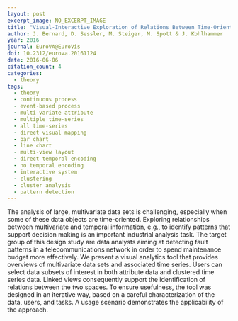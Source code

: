 ```yaml
---
layout: post
excerpt_image: NO_EXCERPT_IMAGE
title: "Visual-Interactive Exploration of Relations Between Time-Oriented Data and Multivariate Data"
author: J. Bernard, D. Sessler, M. Steiger, M. Spott & J. Kohlhammer
year: 2016
journal: EuroVA@EuroVis
doi: 10.2312/eurova.20161124
date: 2016-06-06
citation_count: 4
categories:
  - theory
tags:
  - theory
  - continuous process
  - event-based process
  - multi-variate attribute
  - multiple time-series
  - all time-series
  - direct visual mapping
  - bar chart
  - line chart
  - multi-view layout
  - direct temporal encoding
  - no temporal encoding
  - interactive system
  - clustering
  - cluster analysis
  - pattern detection
---
```

The analysis of large, multivariate data sets is challenging, especially when some of these data objects are time-oriented. Exploring relationships between multivariate and temporal information, e.g., to identify patterns that support decision making is an important industrial analysis task. The target group of this design study are data analysts aiming at detecting fault patterns in a telecommunications network in order to spend maintenance budget more effectively. We present a visual analytics tool that provides overviews of multivariate data sets and associated time series. Users can select data subsets of interest in both attribute data and clustered time series data. Linked views consequently support the identification of relations between the two spaces. To ensure usefulness, the tool was designed in an iterative way, based on a careful characterization of the data, users, and tasks. A usage scenario demonstrates the applicability of the approach.
